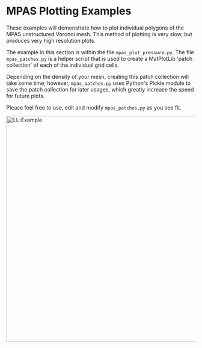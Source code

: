 MPAS Plotting Examples
======================

These examples will demonstrate how to plot individual polygons of the MPAS
unstructured Voronoi mesh. This method of plotting is very slow, but produces
very high resolution plots.

The example in this section is within the file `mpas_plot_pressure.py`. The
file `mpas_patches.py` is a helper script that is used to create a MatPlotLib
'patch collection' of each of the individual grid cells. 

Depending on the density of your mesh, creating this patch collection will take
some time; however, `mpas_patches.py` uses Python's Pickle module to save the
patch collection for later usages, which greatly increase the speed for future
plots.

Please feel free to use, edit and modify `mpas_patches.py` as you see fit.


<img src="../data/ll_plot_example.png" alt="LL-Example" width="600"/>
